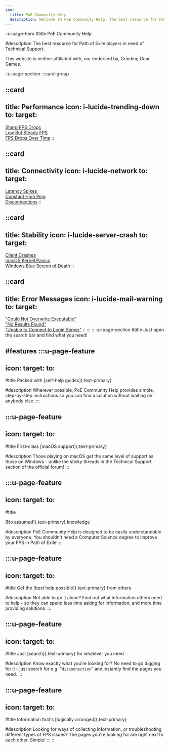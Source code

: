 ```yaml
---
seo:
  title: PoE Community Help
  description: Welcome to PoE Community Help! The best resource for Path of Exile players in need of Technical Support.
---
```


::u-page-hero
#title
PoE Community Help

#description
The best resource for Path of Exile players in need of Technical Support.

This website is neither affiliated with, nor endorsed by, Grinding Gear Games.

::u-page-section
:::card-group

  ::card
  ---
  title: Performance
  icon: i-lucide-trending-down
  to:
  target:
  ---
  [Sharp FPS Drops](/troubleshooting/fps/inconsistent)<br>[Low But Steady FPS](/troubleshooting/fps/consistent)</br>[FPS Drops Over Time](troubleshooting/fps/drops-over-time)
  ::

  ::card
  ---
  title: Connectivity
  icon: i-lucide-network
  to:
  target:
  ---
  [Latency Spikes](/troubleshooting/lag/spikes)<br>[Constant High Ping](/troubleshooting/lag/constant)<br>[Disconnections](/troubleshooting/lag/disconnections)
  ::

  ::card
  ---
  title: Stability
  icon: i-lucide-server-crash
  to:
  target:
  ---
 [Client Crashes](/troubleshooting/crashes/client)<br>
 [macOS Kernel Panics](/troubleshooting/crashes/kernel-panic)<br>
 [Windows Blue Screen of Death](/troubleshooting/crashes/bsod)
  ::

  ::card
  ---
  title: Error Messages
  icon: i-lucide-mail-warning
  to:
  target:
  ---
  ["Could Not Overwrite Executable"](/troubleshooting/errors/could-not-overwrite-executable)<br>
  ["No Results Found"](/troubleshooting/errors/no-results-found)<br>
  ["Unable to Connect to Login Server"](/troubleshooting/errors/unable-to-connect-to-login-server)
  ::
:::
::
::u-page-section
#title
Just open the search bar and find what you need!

#features
  :::u-page-feature
  ---
  icon:
  target:
  to:
  ---
  #title
  Packed with [self-help guides]{.text-primary}
  
  #description
  Wherever possible, PoE Community Help provides simple, step-by-step instructions so you can find a solution without waiting on anybody else.
  :::

  :::u-page-feature
  ---
  icon:
  target:
  to:
  ---
  #title
  First-class [macOS support]{.text-primary}
  
  #description
  Those playing on macOS get the same level of support as those on Windows - unlike the sticky threads in the Technical Support section of the official forum!
  :::

  :::u-page-feature
  ---
  icon:
  target:
  to:
  ---
  #title
  
  [No assumed]{.text-primary} knowledge
  
  #description
  PoE Community Help is designed to be easily understandable by everyone. You shouldn't need a Computer Science degree to improve your FPS in Path of Exile!
  :::

  :::u-page-feature
  ---
  icon:
  target:
  to:
  ---
  #title
  Get the [best help possible]{.text-primary} from others
  
  #description
  Not able to go it alone? Find out what information others need to help - so they can spend less time asking for information, and more time providing solutions.
  :::

  :::u-page-feature
  ---
  icon:
  target:
  to:
  ---
  #title
  Just [search]{.text-primary} for whatever you need
  
  #description
  Know exactly what you're looking for? No need to go digging for it - just search for e.g. "`disconnection`" and instantly find the pages you need.
  :::

  :::u-page-feature
  ---
  icon:
  target:
  to:
  ---
  #title
  Information that's [logically arranged]{.text-primary}
  
  #description
  Looking for ways of collecting information, or troubleshooting different types of FPS issues? The pages you're looking for are right next to each other. Simple!
  :::
::
